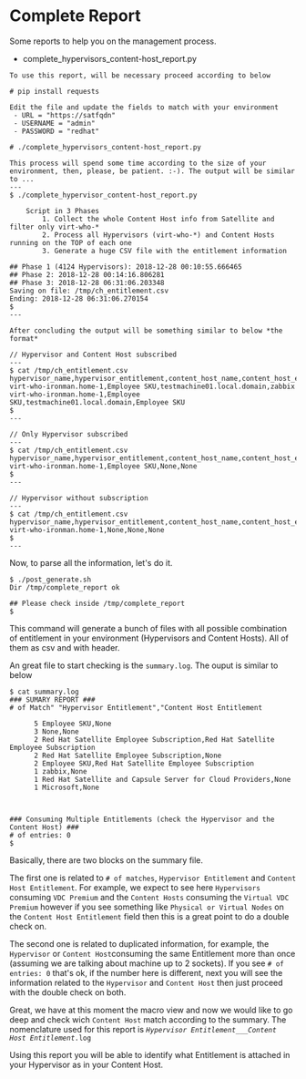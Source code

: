 # Complete Report

Some reports to help you on the management process.

- complete_hypervisors_content-host_report.py
```
To use this report, will be necessary proceed according to below

# pip install requests

Edit the file and update the fields to match with your environment
 - URL = "https://satfqdn"
 - USERNAME = "admin"
 - PASSWORD = "redhat"

# ./complete_hypervisors_content-host_report.py

This process will spend some time according to the size of your environment, then, please, be patient. :-). The output will be similar to ...
---
$ ./complete_hypervisor_content-host_report.py 

    Script in 3 Phases
        1. Collect the whole Content Host info from Satellite and filter only virt-who-*
        2. Process all Hypervisors (virt-who-*) and Content Hosts running on the TOP of each one
        3. Generate a huge CSV file with the entitlement information 
    
## Phase 1 (4124 Hypervisors): 2018-12-28 00:10:55.666465
## Phase 2: 2018-12-28 00:14:16.806281
## Phase 3: 2018-12-28 06:31:06.203348
Saving on file: /tmp/ch_entitlement.csv
Ending: 2018-12-28 06:31:06.270154
$
---

After concluding the output will be something similar to below *the format*

// Hypervisor and Content Host subscribed
---
$ cat /tmp/ch_entitlement.csv
hypervisor_name,hypervisor_entitlement,content_host_name,content_host_entitlement
virt-who-ironman.home-1,Employee SKU,testmachine01.local.domain,zabbix
virt-who-ironman.home-1,Employee SKU,testmachine01.local.domain,Employee SKU
$
---

// Only Hypervisor subscribed
---
$ cat /tmp/ch_entitlement.csv
hypervisor_name,hypervisor_entitlement,content_host_name,content_host_entitlement
virt-who-ironman.home-1,Employee SKU,None,None
$
---

// Hypervisor without subscription
---
$ cat /tmp/ch_entitlement.csv
hypervisor_name,hypervisor_entitlement,content_host_name,content_host_entitlement
virt-who-ironman.home-1,None,None,None
$
---
```

Now, to parse all the information, let's do it.
```
$ ./post_generate.sh 
Dir /tmp/complete_report ok

## Please check inside /tmp/complete_report
$
```
This command will generate a bunch of files with all possible combination of entitlement in your environment (Hypervisors and Content Hosts). All of them as csv and with header.

An great file to start checking is the `summary.log`. The ouput is similar to below
```
$ cat summary.log 
### SUMARY REPORT ###
# of Match" "Hypervisor Entitlement","Content Host Entitlement

      5 Employee SKU,None
      3 None,None
      2 Red Hat Satellite Employee Subscription,Red Hat Satellite Employee Subscription
      2 Red Hat Satellite Employee Subscription,None
      2 Employee SKU,Red Hat Satellite Employee Subscription
      1 zabbix,None
      1 Red Hat Satellite and Capsule Server for Cloud Providers,None
      1 Microsoft,None



### Consuming Multiple Entitlements (check the Hypervisor and the Content Host) ###
# of entries: 0
$
```

Basically, there are two blocks on the summary file.

The first one is related to `# of matches`, `Hypervisor Entitlement` and `Content Host Entitlement`. For example, we expect to see here `Hypervisors` consuming `VDC Premium` and the `Content Hosts` consuming the `Virtual VDC Premium` however if you see something like `Physical or Virtual Nodes` on the `Content Host Entitlement` field then this is a great point to do a double check on.

The second one is related to duplicated information, for example, the `Hypervisor` or `Content Host`consuming the same Entitlement more than once (assuming we are talking about machine up to 2 sockets). If you see `# of entries: 0` that's ok, if the number here is different, next you will see the information related to the `Hypervisor` and `Content Host` then just proceed with the double check on both.

Great, we have at this moment the macro view and now we would like to go deep and check wich `Content Host` match according to the summary. The nomenclature used for this report is *`Hypervisor Entitlement___Content Host Entitlement`*`.log`


Using this report you will be able to identify what Entitlement is attached in your Hypervisor as in your Content Host.